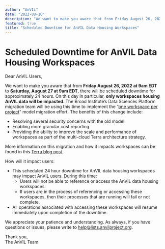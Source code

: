 ```yaml
---
author: "AnVIL"
date: "2022-08-10"
description: "We want to make you aware that from Friday August 26, 2022 at 9am EDT to Saturday, August 27 at 9am EDT, there will be scheduled downtime for approximately 24 hours. On this day in particular, only workspaces housing AnVIL data will be impacted."
featured: true
title: "Scheduled Downtime for AnVIL Data Housing Workspaces"
---
```


# Scheduled Downtime for AnVIL Data Housing Workspaces

Dear AnVIL Users,

We want to make you aware that from **Friday August 26, 2022 at 9am EDT** to **Saturday, August 27 at 9am EDT**, there will be scheduled downtime for approximately 24 hours. On this day in particular, **only workspaces housing AnVIL data will be impacted**. The Broad Institute’s Data Sciences Platform migration team will be using this time to implement the “[one workspace per project](https://terra.bio/moving-to-a-project-per-workspace-model-for-improved-resource-management/)” model migration effort. The benefits of this change include:

- Resolving several security concerns with the old model
- Enabling more granular cost reporting
- Providing the ability to improve the scale and performance of workspaces as part of the multi-cloud Terra architecture strategy.

More information on this migration and how it impacts workspaces can be found in this [Terra blog post](https://terra.bio/upcoming-changes-to-workspaces-created-before-september-2021/).

How will it impact users:  

- This scheduled 24 hour downtime for AnVIL data housing workspaces may impact AnVIL users. During this time:
  - Users will not be able to reference or access the AnVIL data housing workspaces.
  - If users are in the process of referencing or accessing these workspaces, then their processes that are running will fail or not complete.
- All operations associated with accessing these workspaces will resume immediately upon completion of the downtime.

We appreciate your patience and understanding. As always, if you have questions or issues, please write to <help@lists.anvilproject.org>.

Thank you,\
The AnVIL Team
